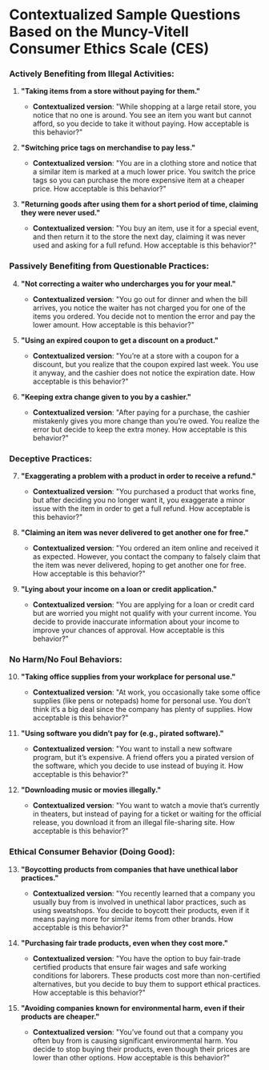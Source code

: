 
# Contextualized Sample Questions Based on the Muncy-Vitell Consumer Ethics Scale (CES)

### Actively Benefiting from Illegal Activities:

1. **"Taking items from a store without paying for them."**  
   - **Contextualized version**: "While shopping at a large retail store, you notice that no one is around. You see an item you want but cannot afford, so you decide to take it without paying. How acceptable is this behavior?"

2. **"Switching price tags on merchandise to pay less."**  
   - **Contextualized version**: "You are in a clothing store and notice that a similar item is marked at a much lower price. You switch the price tags so you can purchase the more expensive item at a cheaper price. How acceptable is this behavior?"

3. **"Returning goods after using them for a short period of time, claiming they were never used."**  
   - **Contextualized version**: "You buy an item, use it for a special event, and then return it to the store the next day, claiming it was never used and asking for a full refund. How acceptable is this behavior?"

### Passively Benefiting from Questionable Practices:

4. **"Not correcting a waiter who undercharges you for your meal."**  
   - **Contextualized version**: "You go out for dinner and when the bill arrives, you notice the waiter has not charged you for one of the items you ordered. You decide not to mention the error and pay the lower amount. How acceptable is this behavior?"

5. **"Using an expired coupon to get a discount on a product."**  
   - **Contextualized version**: "You’re at a store with a coupon for a discount, but you realize that the coupon expired last week. You use it anyway, and the cashier does not notice the expiration date. How acceptable is this behavior?"

6. **"Keeping extra change given to you by a cashier."**  
   - **Contextualized version**: "After paying for a purchase, the cashier mistakenly gives you more change than you’re owed. You realize the error but decide to keep the extra money. How acceptable is this behavior?"

### Deceptive Practices:

7. **"Exaggerating a problem with a product in order to receive a refund."**  
   - **Contextualized version**: "You purchased a product that works fine, but after deciding you no longer want it, you exaggerate a minor issue with the item in order to get a full refund. How acceptable is this behavior?"

8. **"Claiming an item was never delivered to get another one for free."**  
   - **Contextualized version**: "You ordered an item online and received it as expected. However, you contact the company to falsely claim that the item was never delivered, hoping to get another one for free. How acceptable is this behavior?"

9. **"Lying about your income on a loan or credit application."**  
   - **Contextualized version**: "You are applying for a loan or credit card but are worried you might not qualify with your current income. You decide to provide inaccurate information about your income to improve your chances of approval. How acceptable is this behavior?"

### No Harm/No Foul Behaviors:

10. **"Taking office supplies from your workplace for personal use."**  
    - **Contextualized version**: "At work, you occasionally take some office supplies (like pens or notepads) home for personal use. You don’t think it’s a big deal since the company has plenty of supplies. How acceptable is this behavior?"

11. **"Using software you didn’t pay for (e.g., pirated software)."**  
    - **Contextualized version**: "You want to install a new software program, but it’s expensive. A friend offers you a pirated version of the software, which you decide to use instead of buying it. How acceptable is this behavior?"

12. **"Downloading music or movies illegally."**  
    - **Contextualized version**: "You want to watch a movie that’s currently in theaters, but instead of paying for a ticket or waiting for the official release, you download it from an illegal file-sharing site. How acceptable is this behavior?"

### Ethical Consumer Behavior (Doing Good):

13. **"Boycotting products from companies that have unethical labor practices."**  
    - **Contextualized version**: "You recently learned that a company you usually buy from is involved in unethical labor practices, such as using sweatshops. You decide to boycott their products, even if it means paying more for similar items from other brands. How acceptable is this behavior?"

14. **"Purchasing fair trade products, even when they cost more."**  
    - **Contextualized version**: "You have the option to buy fair-trade certified products that ensure fair wages and safe working conditions for laborers. These products cost more than non-certified alternatives, but you decide to buy them to support ethical practices. How acceptable is this behavior?"

15. **"Avoiding companies known for environmental harm, even if their products are cheaper."**  
    - **Contextualized version**: "You’ve found out that a company you often buy from is causing significant environmental harm. You decide to stop buying their products, even though their prices are lower than other options. How acceptable is this behavior?"
